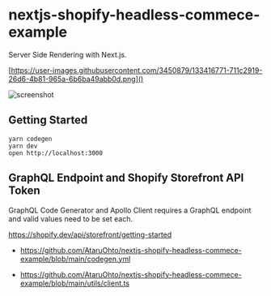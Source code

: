 # nextjs-shopify-headless-commece-example

Server Side Rendering with Next.js.

[https://user-images.githubusercontent.com/3450879/133416771-711c2919-26d6-4b81-965a-6b6ba49abb0d.png]()

![screenshot](https://user-images.githubusercontent.com/3450879/133416771-711c2919-26d6-4b81-965a-6b6ba49abb0d.png)


## Getting Started

```
yarn codegen
yarn dev
open http://localhost:3000
```


## GraphQL Endpoint and Shopify Storefront API Token

GraphQL Code Generator and Apollo Client requires a GraphQL endpoint and valid values need to be set each.

https://shopify.dev/api/storefront/getting-started

* https://github.com/AtaruOhto/nextjs-shopify-headless-commece-example/blob/main/codegen.yml

* https://github.com/AtaruOhto/nextjs-shopify-headless-commece-example/blob/main/utils/client.ts


